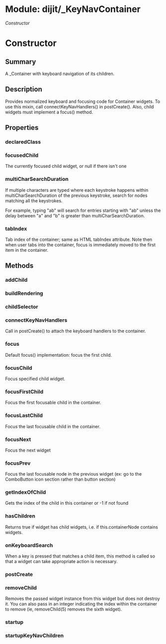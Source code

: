 # Module: dijit/_KeyNavContainer

*Constructor*

# Constructor

## Summary

A _Container with keyboard navigation of its children.
## Description

Provides normalized keyboard and focusing code for Container widgets.
To use this mixin, call connectKeyNavHandlers() in postCreate().
Also, child widgets must implement a focus() method.
## Properties

### declaredClass


### focusedChild
The currently focused child widget, or null if there isn't one

### multiCharSearchDuration
If multiple characters are typed where each keystroke happens within
multiCharSearchDuration of the previous keystroke,
search for nodes matching all the keystrokes.

For example, typing "ab" will search for entries starting with
"ab" unless the delay between "a" and "b" is greater than multiCharSearchDuration.

### tabIndex
Tab index of the container; same as HTML tabIndex attribute.
Note then when user tabs into the container, focus is immediately
moved to the first item in the container.

## Methods

### addChild


### buildRendering


### childSelector


### connectKeyNavHandlers
Call in postCreate() to attach the keyboard handlers to the container.

### focus
Default focus() implementation: focus the first child.

### focusChild
Focus specified child widget.

### focusFirstChild
Focus the first focusable child in the container.

### focusLastChild
Focus the last focusable child in the container.

### focusNext
Focus the next widget

### focusPrev
Focus the last focusable node in the previous widget
(ex: go to the ComboButton icon section rather than button section)

### getIndexOfChild
Gets the index of the child in this container or -1 if not found

### hasChildren
Returns true if widget has child widgets, i.e. if this.containerNode contains widgets.

### onKeyboardSearch
When a key is pressed that matches a child item,
this method is called so that a widget can take appropriate action is necessary.

### postCreate


### removeChild
Removes the passed widget instance from this widget but does
not destroy it.  You can also pass in an integer indicating
the index within the container to remove (ie, removeChild(5) removes the sixth widget).

### startup


### startupKeyNavChildren


